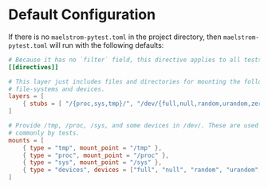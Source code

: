 # Default Configuration

If there is no `maelstrom-pytest.toml` in the project directory, then
`maelstrom-pytest.toml` will run with the following defaults:

```toml
# Because it has no `filter` field, this directive applies to all tests.
[[directives]]

# This layer just includes files and directories for mounting the following
# file-systems and devices.
layers = [
    { stubs = [ "/{proc,sys,tmp}/", "/dev/{full,null,random,urandom,zero}" ] },
]

# Provide /tmp, /proc, /sys, and some devices in /dev/. These are used pretty
# commonly by tests.
mounts = [
    { type = "tmp", mount_point = "/tmp" },
    { type = "proc", mount_point = "/proc" },
    { type = "sys", mount_point = "/sys" },
    { type = "devices", devices = ["full", "null", "random", "urandom", "zero"] },
]
```
